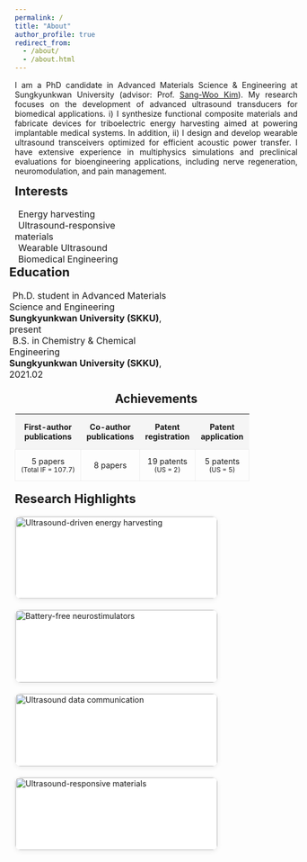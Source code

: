```yaml
---
permalink: /
title: "About"
author_profile: true
redirect_from: 
  - /about/
  - /about.html
---
```

<p style="text-align: justify;">
I am a PhD candidate in Advanced Materials Science & Engineering at Sungkyunkwan University (advisor: Prof. <a href="https://scholar.google.com/citations?user=qCyU-VoAAAAJ&hl=en">Sang-Woo Kim</a>).
My research focuses on the development of advanced ultrasound transducers for biomedical applications. 
i) I synthesize functional composite materials and fabricate devices for triboelectric energy harvesting aimed at powering implantable medical systems. 
In addition, ii) I design and develop wearable ultrasound transceivers optimized for efficient acoustic power transfer. 
I have extensive experience in multiphysics simulations and preclinical evaluations for bioengineering applications, including nerve regeneration, neuromodulation, and pain management.
</p>

<div style="display: flex; justify-content: flex-start; flex-wrap: wrap;">
  <div style="flex: 1; min-width: 250px; max-width: 45%; margin-right: 20px;">
    <h2 style="font-size: 22px; margin-top: 0;">Interests</h2>
    <ul style="list-style-type: none; padding-left: 0; margin: 0; font-size: 16px;">
      <li><i class="fas fa-book" style="margin-right: 6px;"></i> Energy harvesting</li>
      <li><i class="fas fa-book" style="margin-right: 6px;"></i> Ultrasound-responsive materials</li>
      <li><i class="fas fa-book" style="margin-right: 6px;"></i> Wearable Ultrasound</li>
      <li><i class="fas fa-book" style="margin-right: 6px;"></i> Biomedical Engineering</li>
    </ul>
  </div>

  <div style="flex: 1; min-width: 300px; max-width: 50%; margin-left: -10px;">
    <h2 style="font-size: 22px; margin-top: 0;">Education</h2>
    <ul style="list-style-type: none; padding-left: 0; margin: 0; font-size: 16px;">
      <li><i class="fas fa-graduation-cap" style="margin-right: 6px;"></i>
        Ph.D. student in Advanced Materials Science and Engineering<br>
        <strong>Sungkyunkwan University (SKKU)</strong>, present
      </li>
      <li><i class="fas fa-graduation-cap" style="margin-right: 6px;"></i>
        B.S. in Chemistry & Chemical Engineering<br>
        <strong>Sungkyunkwan University (SKKU)</strong>, 2021.02
      </li>
    </ul>
  </div>
</div>

<style>
.achievements table {
  width: 100%;
  border-collapse: collapse;
  font-size: 14px;
}
.achievements thead th {
  background: #f5f5f5;
  padding: 14px 10px;
  text-align: center !important;
  vertical-align: middle !important;
}
.achievements tbody td {
  padding: 12px 10px;
  text-align: center !important;
  vertical-align: middle !important;
  border: 1px solid #eee;
}
</style>

<!-- Achievements Section -->
<div style="margin-top: -8px;"> <!-- 위쪽 간격 줄임 -->
  <h2 style="text-align:center; margin-bottom:10px;">Achievements</h2>

  <div class="achievements">
    <table>
      <thead>
        <tr>
          <th>First-author<br>publications</th>
          <th>Co-author<br>publications</th>
          <th>Patent<br>registration</th>
          <th>Patent<br>application</th>
        </tr>
      </thead>
      <tbody>
        <tr>
          <td>5 papers<br><small>(Total IF = 107.7)</small></td>
          <td>8 papers</td>
          <td>19 patents<br><small>(US = 2)</small></td>
          <td>5 patents<br><small>(US = 5)</small></td>
        </tr>
      </tbody>
    </table>
  </div>
</div>

<h2 style="margin-top: 18px; font-size: 22px;">Research Highlights</h2>

<div style="display:flex; gap:18px; flex-wrap:wrap; align-items:stretch;">

  <!-- 카드 1 -->
  <div style="flex:1 1 320px; max-width: 360px; background:#fff; border:1px solid #eee; border-radius:10px; box-shadow:0 2px 8px rgba(0,0,0,0.06); overflow:hidden;">
    <img src="https://ywoog2.github.io/images/1.png" alt="Ultrasound-driven energy harvesting" style="width:100%; display:block;">
    <div style="padding:10px 14px 14px;">
      <div style="font-weight:700; text-align:center; margin-top:4px;">Ultrasound-driven energy harvesting</div>
      <div style="font-size:14px; color:#555; text-align:center; margin-top:6px;">
        Maximizing triboelectric energy harvesting efficiency for next-generation implantable medical devices
      </div>
      <div style="font-size:14px; color:#888; text-align:right; margin-top:6px;"><em>Joule (2024)</em></div>
    </div>
  </div>

  <!-- 카드 2 -->
  <div style="flex:1 1 320px; max-width: 360px; background:#fff; border:1px solid #eee; border-radius:10px; box-shadow:0 2px 8px rgba(0,0,0,0.06); overflow:hidden;">
    <img src="https://ywoog2.github.io/images/2.png" alt="Battery-free neurostimulators" style="width:100%; display:block;">
    <div style="padding:10px 14px 14px;">
      <div style="font-weight:700; text-align:center; margin-top:4px;">Battery-free neurostimulators</div>
      <div style="font-size:14px; color:#555; text-align:center; margin-top:6px;">
        Development of an ultrasound-driven battery-free neurostimulator for intractable disease therapy
      </div>
      <div style="font-size:14px; color:#888; text-align:right; margin-top:6px;"><em>Adv. Mater. (2024)</em></div>
    </div>
  </div>

  <!-- 카드 3 -->
  <div style="flex:1 1 320px; max-width: 360px; background:#fff; border:1px solid #eee; border-radius:10px; box-shadow:0 2px 8px rgba(0,0,0,0.06); overflow:hidden;">
    <img src="https://ywoog2.github.io/images/3.png" alt="Ultrasound data communication" style="width:100%; display:block;">
    <div style="padding:10px 14px 14px;">
      <div style="font-weight:700; text-align:center; margin-top:4px;">Ultrasound data communication</div>
      <div style="font-size:14px; color:#555; text-align:center; margin-top:6px;">
        Development of ultrasound data communication technology for miniaturized battery-free implants
      </div>
      <div style="font-size:14px; color:#888; text-align:right; margin-top:6px;"><em>Adv. Energy Mater. (2025)</em></div>
    </div>
  </div>

  <!-- 카드 4 -->
  <div style="flex:1 1 320px; max-width: 360px; background:#fff; border:1px solid #eee; border-radius:10px; box-shadow:0 2px 8px rgba(0,0,0,0.06); overflow:hidden;">
    <img src="https://ywoog2.github.io/images/4.png" alt="Ultrasound-responsive materials" style="width:100%; display:block;">
    <div style="padding:10px 14px 14px;">
      <div style="font-weight:700; text-align:center; margin-top:4px;">Ultrasound-responsive materials</div>
      <div style="font-size:14px; color:#555; text-align:center; margin-top:6px;">
        Acoustic-structure simulation and mechanistic studies for efficient energy harvesting
      </div>
      <div style="font-size:14px; color:#888; text-align:right; margin-top:6px;"><em>Adv. Energy Mater. (under review)</em></div>
    </div>
  </div>

</div>
